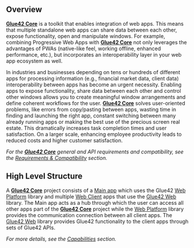 ## Overview

[**Glue42 Core**](https://glue42.com/core/) is a toolkit that enables integration of web apps. This means that multiple standalone web apps can share data between each other, expose functionality, open and manipulate windows. For example, combining Progressive Web Apps with [**Glue42 Core**](https://glue42.com/core/) not only leverages the advantages of PWAs (native-like feel, working offline, enhanced performance, etc.), but incorporates an interoperability layer in your web app ecosystem as well.

In industries and businesses depending on tens or hundreds of different apps for processing information (e.g., financial market data, client data) interoperability between apps has become an urgent necessity. Enabling apps to expose functionality, share data between each other and control other windows allows you to create meaningful window arrangements and define coherent workflows for the user. [**Glue42 Core**](https://glue42.com/core/) solves user-oriented problems, like errors from copy/pasting between apps, wasting time in finding and launching the right app, constant switching between many already running apps or making the best use of the precious screen real estate. This dramatically increases task completion times and user satisfaction. On a larger scale, enhancing employee productivity leads to reduced costs and higher customer satisfaction.

*For the [**Glue42 Core**](https://glue42.com/core/) general and API requirements and compatibility, see the [Requirements & Compatibility](../requirements-compatibility/index.html) section.*

## High Level Structure

A [**Glue42 Core**](https://glue42.com/core/) project consists of a [Main app](../../developers/core-concepts/web-platform/overview/index.html) which uses the Glue42 [Web Platform](https://www.npmjs.com/package/@glue42/web-platform) library and multiple [Web Client](../../developers/core-concepts/web-client/overview/index.html) apps that use the [Glue42 Web](../../reference/core/latest/glue42%20web/index.html) library. The Main app acts as a hub through which the user can access all other apps part of the [**Glue42 Core**](https://glue42.com/core/) project while the [Web Platform](https://www.npmjs.com/package/@glue42/web-platform) library provides the communication connection between all client apps. The [Glue42 Web](../../reference/core/latest/glue42%20web/index.html) library provides Glue42 functionality to the client apps through sets of Glue42 APIs.

*For more details, see the [Capabilities](../../capabilities/application-management/index.html) section.*